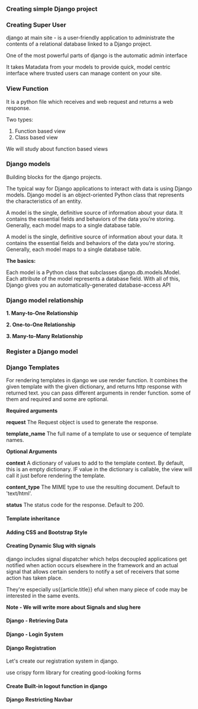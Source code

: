 ### Creating simple Django project




### Creating Super User

django at main site - is a user-friendly application to administrate the contents of a relational database
linked to a Django project.

One of the most powerful parts of django is the automatic admin interface

It takes Matadata from your models to provide quick, model centric interface where trusted users can manage content 
on your site.



### View Function

It is a python file which receives and web request and returns a web response.

Two types: 
1. Function based view
2. Class based view

We will study about function based views

### Django models

Building blocks for the django projects.

The typical way for Django applications to interact with data is using Django models. Django model
is an object-oriented Python class that represents the characteristics of an entity.

A model is the single, definitive source of information about your data. 
It contains the essential fields and behaviors of the data you’re storing. 
Generally, each model maps to a single database table.

A model is the single, definitive source of information about your data. 
It contains the essential fields and behaviors of the data you’re storing. Generally, each model maps to a single database table.

**The basics:**

Each model is a Python class that subclasses django.db.models.Model.
Each attribute of the model represents a database field.
With all of this, Django gives you an automatically-generated database-access API


### Django model relationship

**1. Many-to-One Relationship**

**2. One-to-One Relationship**

**3. Many-to-Many Relationship**


### Register a Django model

### Django Templates
For rendering templates in django we use render function. It combines the given template with the 
given dictionary, and returns http response with returned text. you can pass different arguments in render function.
some of them and required and some are optional.

**Required arguments**

**request** The Request object is used to generate the response.

**template_name** The full name of a template to use or sequence of template names.

**Optional Arguments**

**context** A dictionary of values to add to the template context. By default, this is an empty dictionary. 
IF value in the dictionary is callable, the view will call it just before rendering the template.

**content_type** The MIME type to use the resulting document. Default to 'text/html'.

**status** The status code for the response. Default to 200.

#### Template inheritance

#### Adding CSS and Bootstrap Style

#### Creating Dynamic Slug with signals

django includes signal dispatcher which helps decoupled applications get notified when action occurs elsewhere in the framework
and an actual signal that allows certain senders to notify a set of receivers
that some action has taken place.

They're especially us{{article.title}}
eful when many piece of code may be interested in the same events.


**Note - We will write more about Signals and slug here**


#### Django - Retrieving Data

#### Django - Login System

#### Django Registration 

Let's create our registration system in django.

use crispy form library for creating good-looking forms


#### Create Built-in logout function in django

#### Django Restricting Navbar








